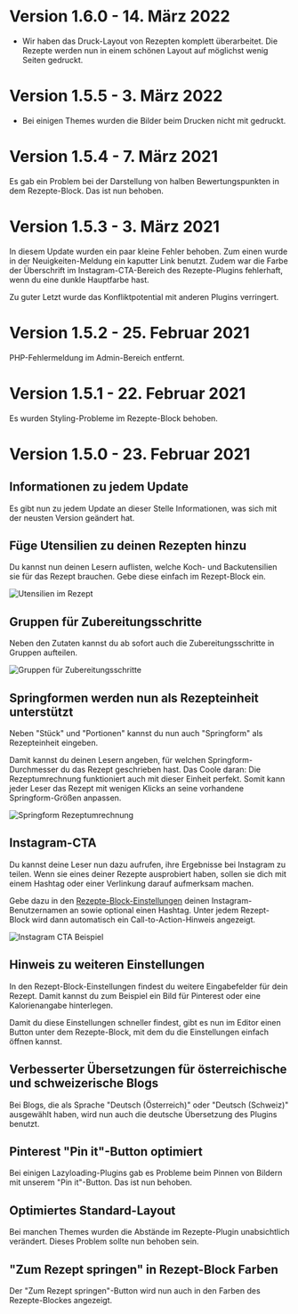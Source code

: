 # Version 1.6.0 - 14. März 2022

- Wir haben das Druck-Layout von Rezepten komplett überarbeitet. Die Rezepte werden nun in einem schönen Layout auf möglichst wenig Seiten gedruckt.

# Version 1.5.5 - 3. März 2022

- Bei einigen Themes wurden die Bilder beim Drucken nicht mit gedruckt.

# Version 1.5.4 - 7. März 2021

Es gab ein Problem bei der Darstellung von halben Bewertungspunkten in dem Rezepte-Block. Das ist nun behoben.

# Version 1.5.3 - 3. März 2021

In diesem Update wurden ein paar kleine Fehler behoben. Zum einen wurde in der Neuigkeiten-Meldung ein kaputter Link benutzt. Zudem war die Farbe der Überschrift im Instagram-CTA-Bereich des Rezepte-Plugins fehlerhaft, wenn du eine dunkle Hauptfarbe hast.

Zu guter Letzt wurde das Konfliktpotential mit anderen Plugins verringert.

# Version 1.5.2 - 25. Februar 2021

PHP-Fehlermeldung im Admin-Bereich entfernt.

# Version 1.5.1 - 22. Februar 2021

Es wurden Styling-Probleme im Rezepte-Block behoben.

# Version 1.5.0 - 23. Februar 2021

## Informationen zu jedem Update

Es gibt nun zu jedem Update an dieser Stelle Informationen, was sich mit der neusten Version geändert hat.

## Füge Utensilien zu deinen Rezepten hinzu

Du kannst nun deinen Lesern auflisten, welche Koch- und Backutensilien sie für das Rezept brauchen. Gebe diese einfach im Rezept-Block ein.

![Utensilien im Rezept](##ASSETS_PATH##/changelog/utensilien-de_DE.jpg)

## Gruppen für Zubereitungsschritte

Neben den Zutaten kannst du ab sofort auch die Zubereitungsschritte in Gruppen aufteilen.

![Gruppen für Zubereitungsschritte](##ASSETS_PATH##/changelog/zubereitung-gruppen-de_DE.jpg)

## Springformen werden nun als Rezepteinheit unterstützt

Neben "Stück" und "Portionen" kannst du nun auch "Springform" als Rezepteinheit eingeben.

Damit kannst du deinen Lesern angeben, für welchen Springform-Durchmesser du das Rezept geschrieben hast. Das Coole daran: Die Rezeptumrechnung funktioniert auch mit dieser Einheit perfekt. Somit kann jeder Leser das Rezept mit wenigen Klicks an seine vorhandene Springform-Größen anpassen.

![Springform Rezeptumrechnung](##ASSETS_PATH##/changelog/springform-de_DE.jpg)

## Instagram-CTA

Du kannst deine Leser nun dazu aufrufen, ihre Ergebnisse bei Instagram zu teilen. Wenn sie eines deiner Rezepte ausprobiert haben, sollen sie dich mit einem Hashtag oder einer Verlinkung darauf aufmerksam machen.

Gebe dazu in den [Rezepte-Block-Einstellungen](##RECIPE_BLOCK_SETTINGS_LINK##) deinen Instagram-Benutzernamen an sowie optional einen Hashtag. Unter jedem Rezept-Block wird dann automatisch ein Call-to-Action-Hinweis angezeigt.

![Instagram CTA Beispiel](##ASSETS_PATH##/changelog/instagram-cta-de_DE.jpg)

## Hinweis zu weiteren Einstellungen

In den Rezept-Block-Einstellungen findest du weitere Eingabefelder für dein Rezept. Damit kannst du zum Beispiel ein Bild für Pinterest oder eine Kalorienangabe hinterlegen.

Damit du diese Einstellungen schneller findest, gibt es nun im Editor einen Button unter dem Rezepte-Block, mit dem du die Einstellungen einfach öffnen kannst.

## Verbesserter Übersetzungen für österreichische und schweizerische Blogs

Bei Blogs, die als Sprache "Deutsch (Österreich)" oder "Deutsch (Schweiz)" ausgewählt haben, wird nun auch die deutsche Übersetzung des Plugins benutzt.

## Pinterest "Pin it"-Button optimiert

Bei einigen Lazyloading-Plugins gab es Probleme beim Pinnen von Bildern mit unserem "Pin it"-Button. Das ist nun behoben.

## Optimiertes Standard-Layout

Bei manchen Themes wurden die Abstände im Rezepte-Plugin unabsichtlich verändert. Dieses Problem sollte nun behoben sein.

## "Zum Rezept springen" in Rezept-Block Farben

Der "Zum Rezept springen"-Button wird nun auch in den Farben des Rezepte-Blockes angezeigt.
